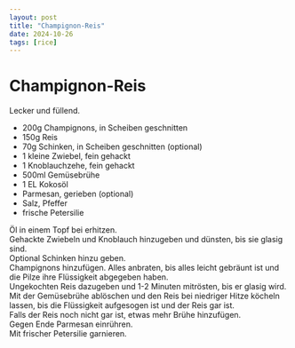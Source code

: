 ```yaml
---
layout: post
title: "Champignon-Reis"
date: 2024-10-26
tags: [rice]
---
```

# Champignon-Reis
Lecker und füllend.

- 200g Champignons, in Scheiben geschnitten
- 150g Reis
- 70g Schinken, in Scheiben geschnitten (optional)
- 1 kleine Zwiebel, fein gehackt
- 1 Knoblauchzehe, fein gehackt
- 500ml Gemüsebrühe
- 1 EL Kokosöl
- Parmesan, gerieben (optional)
- Salz, Pfeffer
- frische Petersilie

Öl in einem Topf bei erhitzen.  
Gehackte Zwiebeln und Knoblauch hinzugeben und dünsten, bis sie glasig sind.  
Optional Schinken hinzu geben.  
Champignons hinzufügen.
Alles anbraten, bis alles leicht gebräunt ist und die Pilze ihre Flüssigkeit abgegeben haben.  
Ungekochten Reis dazugeben und 1-2 Minuten mitrösten, bis er glasig wird.  
Mit der Gemüsebrühe ablöschen und den Reis bei niedriger Hitze köcheln lassen, bis die Flüssigkeit aufgesogen ist und der Reis gar ist.  
Falls der Reis noch nicht gar ist, etwas mehr Brühe hinzufügen.  
Gegen Ende Parmesan einrühren.  
Mit frischer Petersilie garnieren.  
